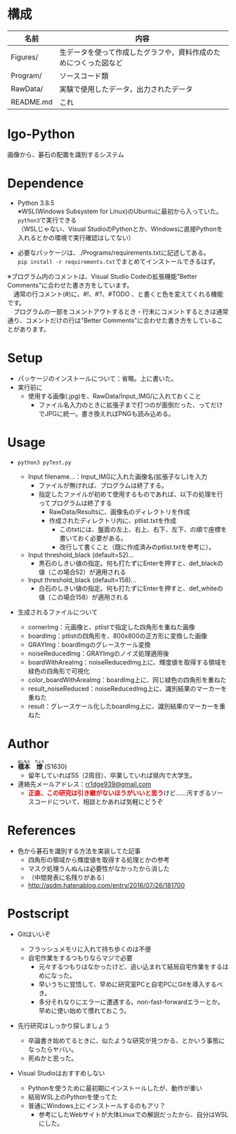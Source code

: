 # 構成
|  名前  |  内容  |
| ---- | ---- |
|  Figures/  |  生データを使って作成したグラフや，資料作成のためにつくった図など  |
|  Program/  |  ソースコード類  |
|  RawData/  |  実験で使用したデータ，出力されたデータ  |
|  README.md  |  これ  |

# Igo-Python
画像から、碁石の配置を識別するシステム

# Dependence
- Python 3.8.5  
※WSL(Windows Subsystem for Linux)のUbuntuに最初から入っていた。`python3`で実行できる  
（WSLじゃない、Visual StudioのPythonとか、Windowsに直接Pythonを入れるとかの環境で実行確認はしてない）
  
- 必要なパッケージは、./Programs/requirements.txtに記述してある。  
`pip install -r requirements.txt`でまとめてインストールできるはず。  
  
※プログラム内のコメントは、Visual Studio Codeの拡張機能"Better Comments"に合わせた書き方をしています。  
　通常の行コメント(#)に、#!、#?、#TODO 、と書くと色を変えてくれる機能です。  
　プログラムの一部をコメントアウトするとき・行末にコメントするときは通常通り、コメントだけの行は"Better Comments"に合わせた書き方をしていることがあります。

# Setup
- パッケージのインストールについて：省略。上に書いた。
- 実行前に
    - 使用する画像(.jpg)を、RawData/Input_IMG/に入れておくこと
        - ファイル名入力のときに拡張子まで打つのが面倒だった、ってだけでJPGに統一。書き換えればPNGも読み込める。

# Usage
- `python3 pyTest.py`
    - Input filename...：Input_IMGに入れた画像名(拡張子なし)を入力
        - ファイルが無ければ、プログラムは終了する。
        - 指定したファイルが初めて使用するものであれば、以下の処理を行ってプログラムは終了する
            - RawData/Resultsに、画像名のディレクトリを作成
            - 作成されたディレクトリ内に、ptlist.txtを作成
                - このtxtには、盤面の左上、右上、右下、左下、の順で座標を書いておく必要がある。
                - 改行して書くこと（既に作成済みのptlist.txtを参考に）。
    - Input threshold_black (default=52)...
        - 黒石のしきい値の指定。何も打たずにEnterを押すと、def_blackの値（この場合52）が適用される
    - Input threshold_black (default=158)...
        - 白石のしきい値の指定。何も打たずにEnterを押すと、def_whiteの値（この場合158）が適用される

- 生成されるファイルについて
    - cornerImg：元画像と、ptlistで指定した四角形を重ねた画像
    - boardImg：ptlistの四角形を、800x800の正方形に変換した画像
    - GRAYImg：boardImgのグレースケール変換
    - noiseReducedImg：GRAYImgのノイズ処理適用後
    - boardWithAreaImg：noiseReducedImg上に、輝度値を取得する領域を緑色の四角形で可視化
    - color_boardWithAreaImg：boardImg上に、同じ緑色の四角形を重ねた
    - result_noiseReduced：noiseReducedImg上に、識別結果のマーカーを重ねた
    - result：グレースケール化したboardImg上に、識別結果のマーカーを重ねた


# Author
- <b><ruby>橋本<rt>はしもと</rt></ruby>　<ruby>燎<rt>りょう</rt></ruby></b> (S1630)
    - 留年していれば5S（2周目）、卒業していれば県内で大学生。
- 連絡先メールアドレス：rr1dge939@gmail.com
    - <b style="color:red">正直、この研究は引き継がないほうがいいと思う</b>けど……汚すぎるソースコードについて、相談とかあれば気軽にどうぞ

# References
- 色から碁石を識別する方法を実装してた記事
    - 四角形の領域から輝度値を取得する処理とかの参考
    - マスク処理うんぬんは必要性がなかったから消した
    - （中間発表に名残りがある）
    - http://asdm.hatenablog.com/entry/2016/07/26/181700

# Postscript
- Gitはいいぞ
    - フラッシュメモリに入れて持ち歩くのは不便
    - 自宅作業をするつもりならマジで必要
        - 元々するつもりはなかったけど、追い込まれて結局自宅作業をするはめになった。
        - 早いうちに覚悟して、早めに研究室PCと自宅PCにGitを導入するべき。
        - 多分それなりにエラーに遭遇する。non-fast-forwardエラーとか。早めに使い始めて慣れておこう。

- 先行研究はしっかり探しましょう
    - 卒論書き始めてるときに、似たような研究が見つかる、とかいう事態になったらヤバい。
    - 死ぬかと思った。

- Visual Studioはおすすめしない
    - Pythonを使うために最初期にインストールしたが、動作が重い
    - 結局WSL上のPythonを使ってた
    - 普通にWindows上にインストールするのもアリ？
        - 参考にしたWebサイトが大体Linuxでの解説だったから、自分はWSLにした。